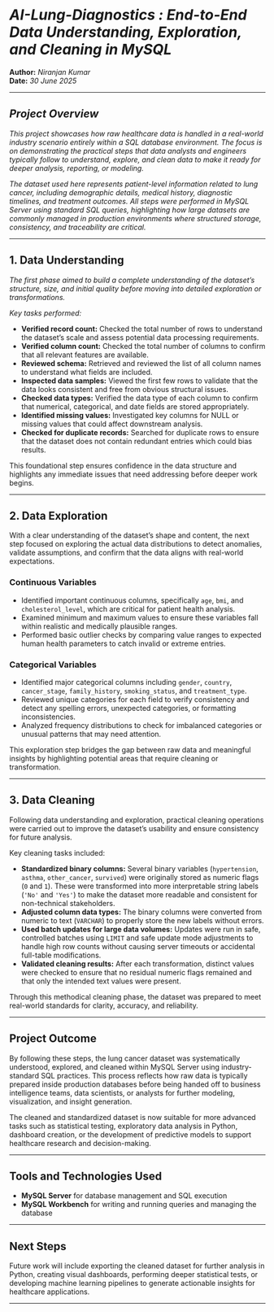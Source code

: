 # *AI-Lung-Diagnostics : End-to-End Data Understanding, Exploration, and Cleaning in MySQL*

**Author:** *Niranjan Kumar*  
**Date:** *30 June 2025*

---

## *Project Overview*

*This project showcases how raw healthcare data is handled in a real-world industry scenario entirely within a SQL database environment. The focus is on demonstrating the practical steps that data analysts and engineers typically follow to understand, explore, and clean data to make it ready for deeper analysis, reporting, or modeling.*

*The dataset used here represents patient-level information related to lung cancer, including demographic details, medical history, diagnostic timelines, and treatment outcomes. All steps were performed in MySQL Server using standard SQL queries, highlighting how large datasets are commonly managed in production environments where structured storage, consistency, and traceability are critical.*

---

## 1. Data Understanding

*The first phase aimed to build a complete understanding of the dataset’s structure, size, and initial quality before moving into detailed exploration or transformations.*

*Key tasks performed:*

- **Verified record count:** Checked the total number of rows to understand the dataset’s scale and assess potential data processing requirements.
- **Verified column count:** Checked the total number of columns to confirm that all relevant features are available.
- **Reviewed schema:** Retrieved and reviewed the list of all column names to understand what fields are included.
- **Inspected data samples:** Viewed the first few rows to validate that the data looks consistent and free from obvious structural issues.
- **Checked data types:** Verified the data type of each column to confirm that numerical, categorical, and date fields are stored appropriately.
- **Identified missing values:** Investigated key columns for NULL or missing values that could affect downstream analysis.
- **Checked for duplicate records:** Searched for duplicate rows to ensure that the dataset does not contain redundant entries which could bias results.

This foundational step ensures confidence in the data structure and highlights any immediate issues that need addressing before deeper work begins.

---

## 2. Data Exploration

With a clear understanding of the dataset’s shape and content, the next step focused on exploring the actual data distributions to detect anomalies, validate assumptions, and confirm that the data aligns with real-world expectations.

### Continuous Variables

- Identified important continuous columns, specifically `age`, `bmi`, and `cholesterol_level`, which are critical for patient health analysis.
- Examined minimum and maximum values to ensure these variables fall within realistic and medically plausible ranges.
- Performed basic outlier checks by comparing value ranges to expected human health parameters to catch invalid or extreme entries.

### Categorical Variables

- Identified major categorical columns including `gender`, `country`, `cancer_stage`, `family_history`, `smoking_status`, and `treatment_type`.
- Reviewed unique categories for each field to verify consistency and detect any spelling errors, unexpected categories, or formatting inconsistencies.
- Analyzed frequency distributions to check for imbalanced categories or unusual patterns that may need attention.

This exploration step bridges the gap between raw data and meaningful insights by highlighting potential areas that require cleaning or transformation.

---

## 3. Data Cleaning

Following data understanding and exploration, practical cleaning operations were carried out to improve the dataset’s usability and ensure consistency for future analysis.

Key cleaning tasks included:

- **Standardized binary columns:** Several binary variables (`hypertension`, `asthma`, `other_cancer`, `survived`) were originally stored as numeric flags (`0` and `1`). These were transformed into more interpretable string labels (`'No'` and `'Yes'`) to make the dataset more readable and consistent for non-technical stakeholders.
- **Adjusted column data types:** The binary columns were converted from numeric to text (`VARCHAR`) to properly store the new labels without errors.
- **Used batch updates for large data volumes:** Updates were run in safe, controlled batches using `LIMIT` and safe update mode adjustments to handle high row counts without causing server timeouts or accidental full-table modifications.
- **Validated cleaning results:** After each transformation, distinct values were checked to ensure that no residual numeric flags remained and that only the intended text values were present.

Through this methodical cleaning phase, the dataset was prepared to meet real-world standards for clarity, accuracy, and reliability.

---

## Project Outcome

By following these steps, the lung cancer dataset was systematically understood, explored, and cleaned within MySQL Server using industry-standard SQL practices. This process reflects how raw data is typically prepared inside production databases before being handed off to business intelligence teams, data scientists, or analysts for further modeling, visualization, and insight generation.

The cleaned and standardized dataset is now suitable for more advanced tasks such as statistical testing, exploratory data analysis in Python, dashboard creation, or the development of predictive models to support healthcare research and decision-making.

---

## Tools and Technologies Used

- **MySQL Server** for database management and SQL execution
- **MySQL Workbench** for writing and running queries and managing the database

---

## Next Steps

Future work will include exporting the cleaned dataset for further analysis in Python, creating visual dashboards, performing deeper statistical tests, or developing machine learning pipelines to generate actionable insights for healthcare applications.

---
